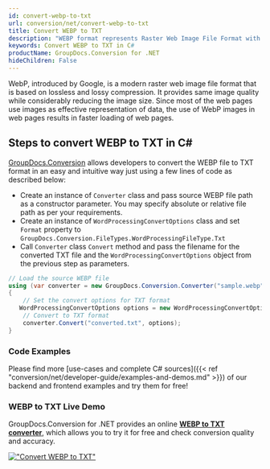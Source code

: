 ```yaml
---
id: convert-webp-to-txt
url: conversion/net/convert-webp-to-txt
title: Convert WEBP to TXT
description: "WEBP format represents Raster Web Image File Format with .webp extension. Learn how to convert WEBP to TXT file programmatically in C# language using GroupDocs.Conversion for .NET library."
keywords: Convert WEBP to TXT in C#
productName: GroupDocs.Conversion for .NET
hideChildren: False
---
```


WebP, introduced by Google, is a modern raster web image file format that is based on lossless and lossy compression. It provides same image quality while considerably reducing the image size. Since most of the web pages use images as effective representation of data, the use of WebP images in web pages results in faster loading of web pages.

## Steps to convert WEBP to TXT in C#

[GroupDocs.Conversion](https://products.groupdocs.com/conversion/net) allows developers to convert the WEBP file to TXT format in an easy and intuitive way just using a few lines of code as described below:

* Create an instance of `Converter` class and pass source WEBP file path as a constructor parameter. You may specify absolute or relative file path as per your requirements. 
* Create an instance of `WordProcessingConvertOptions` class and set `Format` property to `GroupDocs.Conversion.FileTypes.WordProcessingFileType.Txt`
* Call `Converter` class `Convert` method and pass the filename for the converted TXT file and the `WordProcessingConvertOptions` object from the previous step as parameters.

```csharp
// Load the source WEBP file
using (var converter = new GroupDocs.Conversion.Converter("sample.webp"))
{
    // Set the convert options for TXT format
   WordProcessingConvertOptions options = new WordProcessingConvertOptions { Format = GroupDocs.Conversion.FileTypes.WordProcessingFileType.Txt };
    // Convert to TXT format
    converter.Convert("converted.txt", options);
}
```

### Code Examples

Please find more [use-cases and complete C# sources]({{< ref "conversion/net/developer-guide/examples-and-demos.md" >}}) of our backend and frontend examples and try them for free!

### WEBP to TXT Live Demo

GroupDocs.Conversion for .NET provides an online [**WEBP to TXT converter**](https://products.groupdocs.app/conversion/webp-to-txt), which allows you to try it for free and check conversion quality and accuracy.

[!["Convert WEBP to TXT"](conversion/net/images/convert-to-txt/convert-webp-to-txt.png)](https://products.groupdocs.app/conversion/webp-to-txt)